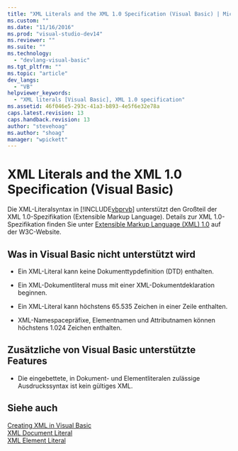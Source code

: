 ```yaml
---
title: "XML Literals and the XML 1.0 Specification (Visual Basic) | Microsoft Docs"
ms.custom: ""
ms.date: "11/16/2016"
ms.prod: "visual-studio-dev14"
ms.reviewer: ""
ms.suite: ""
ms.technology: 
  - "devlang-visual-basic"
ms.tgt_pltfrm: ""
ms.topic: "article"
dev_langs: 
  - "VB"
helpviewer_keywords: 
  - "XML literals [Visual Basic], XML 1.0 specification"
ms.assetid: 46f046e5-293c-41a3-b893-4e5f6e32e78a
caps.latest.revision: 13
caps.handback.revision: 13
author: "stevehoag"
ms.author: "shoag"
manager: "wpickett"
---
```

# XML Literals and the XML 1.0 Specification (Visual Basic)
Die XML\-Literalsyntax in [!INCLUDE[vbprvb](../../../../csharp/programming-guide/concepts/linq/includes/vbprvb_md.md)] unterstützt den Großteil der XML 1.0\-Spezifikation \(Extensible Markup Language\).  Details zur XML 1.0\-Spezifikation finden Sie unter [Extensible Markup Language \(XML\) 1.0](http://go.microsoft.com/fwlink/?LinkId=73927) auf der W3C\-Website.  
  
## Was in Visual Basic nicht unterstützt wird  
  
-   Ein XML\-Literal kann keine Dokumenttypdefinition \(DTD\) enthalten.  
  
-   Ein XML\-Dokumentliteral muss mit einer XML\-Dokumentdeklaration beginnen.  
  
-   Ein XML\-Literal kann höchstens 65.535 Zeichen in einer Zeile enthalten.  
  
-   XML\-Namespacepräfixe, Elementnamen und Attributnamen können höchstens 1.024 Zeichen enthalten.  
  
## Zusätzliche von Visual Basic unterstützte Features  
  
-   Die eingebettete, in Dokument\- und Elementliteralen zulässige Ausdruckssyntax ist kein gültiges XML.  
  
## Siehe auch  
 [Creating XML in Visual Basic](../../../../visual-basic/programming-guide/language-features/xml/creating-xml.md)   
 [XML Document Literal](../../../../visual-basic/language-reference/xml-literals/xml-document-literal.md)   
 [XML Element Literal](../../../../visual-basic/language-reference/xml-literals/xml-element-literal.md)